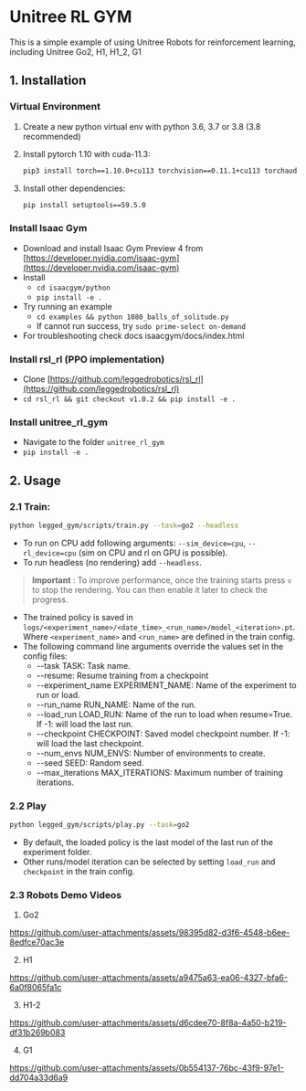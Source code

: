 # Unitree RL GYM

This is a simple example of using Unitree Robots for reinforcement learning, including Unitree Go2, H1, H1_2, G1

## 1. Installation

### Virtual Environment

1. Create a new python virtual env with python 3.6, 3.7 or 3.8 (3.8 recommended)
2. Install pytorch 1.10 with cuda-11.3:

   ```bash
   pip3 install torch==1.10.0+cu113 torchvision==0.11.1+cu113 torchaudio==0.10.0+cu113 -f https://download.pytorch.org/whl/cu113/torch_stable.html
   ```
3. Install other dependencies:

   ```bash
   pip install setuptools==59.5.0
   ```

### Install Isaac Gym

* Download and install Isaac Gym Preview 4
  from [https://developer.nvidia.com/isaac-gym](https://developer.nvidia.com/isaac-gym)
* Install
    * `cd isaacgym/python `
    * `pip install -e .`
* Try running an example
    * `cd examples && python 1080_balls_of_solitude.py`
    * If cannot run success, try `sudo prime-select on-demand`
* For troubleshooting check docs isaacgym/docs/index.html

### Install rsl_rl (PPO implementation)

- Clone [https://github.com/leggedrobotics/rsl_rl](https://github.com/leggedrobotics/rsl_rl)
- `cd rsl_rl && git checkout v1.0.2 && pip install -e .`

### Install unitree_rl_gym

- Navigate to the folder `unitree_rl_gym`
- `pip install -e .`

## 2. Usage

### 2.1 Train:

 ```bash
 python legged_gym/scripts/train.py --task=go2 --headless
 ```

* To run on CPU add following arguments: `--sim_device=cpu`, `--rl_device=cpu` (sim on CPU and rl on GPU is
  possible).
* To run headless (no rendering) add `--headless`.

> **Important** : To improve performance, once the training starts press `v` to stop the rendering. You can then enable
> it later to check the progress.

* The trained policy is saved in `logs/<experiment_name>/<date_time>_<run_name>/model_<iteration>.pt`. Where
  `<experiment_name>` and `<run_name>` are defined in the train config.
* The following command line arguments override the values set in the config files:
    * --task TASK: Task name.
    * --resume: Resume training from a checkpoint
    * --experiment_name EXPERIMENT_NAME: Name of the experiment to run or load.
    * --run_name RUN_NAME: Name of the run.
    * --load_run LOAD_RUN: Name of the run to load when resume=True. If -1: will load the last run.
    * --checkpoint CHECKPOINT: Saved model checkpoint number. If -1: will load the last checkpoint.
    * --num_envs NUM_ENVS: Number of environments to create.
    * --seed SEED: Random seed.
    * --max_iterations MAX_ITERATIONS: Maximum number of training iterations.

### 2.2 Play

```bash
python legged_gym/scripts/play.py --task=go2
```

* By default, the loaded policy is the last model of the last run of the experiment folder.
* Other runs/model iteration can be selected by setting `load_run` and `checkpoint` in the train config.

### 2.3 Robots Demo Videos

1. Go2

https://github.com/user-attachments/assets/98395d82-d3f6-4548-b6ee-8edfce70ac3e

2. H1

https://github.com/user-attachments/assets/a9475a63-ea06-4327-bfa6-6a0f8065fa1c

3. H1-2

https://github.com/user-attachments/assets/d6cdee70-8f8a-4a50-b219-df31b269b083

4. G1

https://github.com/user-attachments/assets/0b554137-76bc-43f9-97e1-dd704a33d6a9
